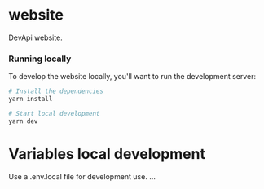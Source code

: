 # website

DevApi website.

### Running locally

To develop the website locally, you'll want to run the development server:

```sh
# Install the dependencies
yarn install

# Start local development
yarn dev
```
# Variables local development
Use a .env.local file for development use.
...